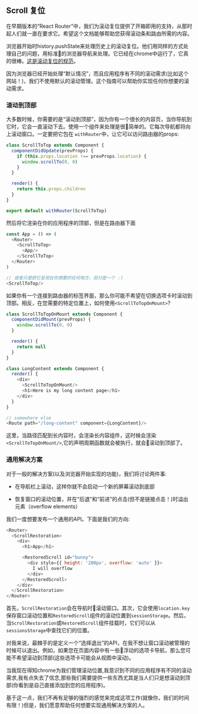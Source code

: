 ## Scroll 复位

在早期版本的“React Router”中，我们为滚动复位提供了开箱即用的支持，从那时起人们就一直在要求它。希望这个文档能够帮助您获得滚动条和路由所需的内容。

浏览器开始时history.pushState来处理历史上的滚动复位。他们用同样的方式处理自己的问题，用标准的浏览器导航来处理。它已经在chrome中运行了，它真的很棒。[这是滚动复位的规范](https://majido.github.io/scroll-restoration-proposal/history-based-api.html#web-idl)。

因为浏览器已经开始处理“默认情况”，而且应用程序有不同的滚动需求(比如这个网站！)，我们不使用默认的滚动管理。这个指南可以帮助你实现任何你想要的滚动需求。

### 滚动到顶部

大多数时候，你需要的是“滚动到顶部”，因为你有一个很长的内容页，当你导航到它时，它会一直滚动下去。使用一个<ScrollToTop>组件来处理是很简单的。它每次导航都将向上滚动窗口。一定要把它包在 `withRouter`中，让它可以访问路由器的props:

```js
class ScrollToTop extends Component {
  componentDidUpdate(prevProps) {
    if (this.props.location !== prevProps.location) {
      window.scrollTo(0, 0)
    }
  }

  render() {
    return this.props.children
  }
}

export default withRouter(ScrollToTop)
```
然后将它渲染在你的应用程序的顶部，但是在路由器下面
```js
const App = () => (
  <Router>
    <ScrollToTop>
      <App/>
    </ScrollToTop>
  </Router>
)

// 或者只是把它呈现在你想要的任何地方，但只是一个 :)
<ScrollToTop/>
```
如果你有一个连接到路由器的标签界面，那么你可能不希望在切换选项卡时滚动到顶部。相反，在您需要的特定位置上，如何使用`<ScrollToTopOnMount>`?
```js
class ScrollToTopOnMount extends Component {
  componentDidMount(prevProps) {
    window.scrollTo(0, 0)
  }

  render() {
    return null
  }
}

class LongContent extends Component {
  render() {
    <div>
      <ScrollToTopOnMount/>
      <h1>Here is my long content page</h1>
    </div>
  }
}

// somewhere else
<Route path="/long-content" component={LongContent}/>
```
这里，当路径匹配到长内容时，会渲染长内容组件，这时候会渲染`<ScrollToTopOnMount/>`,它的声明周期函数就会被执行，就会滚动到顶部了。
### 通用解决方案

对于一般的解决方案(以及浏览器开始实现的功能)，我们将讨论两件事:

- 在导航栏上滚动，这样你就不会启动一个新的屏幕滚动到底部

- 恢复窗口的滚动位置，并在“后退”和“前进”的点击(但不是链接点击！)时溢出元素（overflow elements）

我们一度想要发布一个通用的API。下面是我们的方向:
```js
<Router>
  <ScrollRestoration>
    <div>
      <h1>App</h1>

      <RestoredScroll id="bunny">
        <div style={{ height: '200px', overflow: 'auto' }}>
          I will overflow
        </div>
      </RestoredScroll>
    </div>
  </ScrollRestoration>
</Router>
```
首先，`ScrollRestoration`会在导航时滚动窗口。其次，它会使用`location.key`保存窗口滚动位置和`RestoredScroll`组件的滚动位置到`sessionStorage`。然后，当`ScrollRestoration`或`RestoredScroll`组件挂载时，它们可以从`sessionsStorage`中查找它们的位置。

对我来说，最棘手的是定义一个“选择退出”的API，在我不想让窗口滚动被管理的时候可以退出。例如，如果您在页面内容中有一些浮动的选项卡导航，那么您可能不希望滚动到顶部(这些选项卡可能会从视图中滚动)。

当我现在得知chrome为我们管理滚动位置,我意识到不同的应用程序有不同的滚动需求,我有点失去了信念,那些我们需要提供一些东西尤其是当人们只是想滚动到顶部(你看到是自己直接添加到您的应用程序)。

基于这一点，我们不再有足够的强烈的感觉来完成这项工作(就像你，我们的时间有限！)但是，我们愿意帮助任何想要实现通用解决方案的人。
